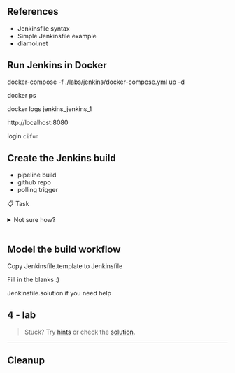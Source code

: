 #

## References

- Jenkinsfile syntax
- Simple Jenkinsfile example
- diamol.net

## Run Jenkins in Docker

docker-compose -f ./labs/jenkins/docker-compose.yml up -d

docker ps

docker logs jenkins_jenkins_1


http://localhost:8080

login `cifun`



## Create the Jenkins build

- pipeline build
- github repo
- polling trigger

📋 Task

<details>
  <summary>Not sure how?</summary>

...

</details><br/>

## Model the build workflow

Copy Jenkinsfile.template to Jenkinsfile

Fill in the blanks :)

Jenkinsfile.solution if you need help

## 4 - lab

> Stuck? Try [hints](hints.md) or check the [solution](solution.md).

___

## Cleanup